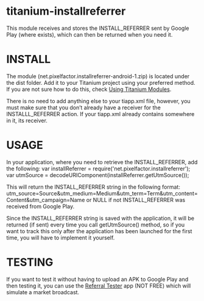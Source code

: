 titanium-installreferrer
========================

This module receives and stores the INSTALL_REFERRER sent by Google Play (where exists), which can then be returned when you need it.

# INSTALL
The module (net.pixelfactor.installreferrer-android-1.zip) is located under the dist folder. Add it to your Titanium project using your preferred method. If you are not sure how to do this, check [Using Titanium Modules](http://docs.appcelerator.com/titanium/3.0/#!/guide/Using_Titanium_Modules).

There is no need to add anything else to your tiapp.xml file, however, you must make sure that you don’t already have a receiver for the INSTALLL_REFERRER action. If your tiapp.xml already contains 
	<action android:name="com.android.vending.INSTALL_REFERRER" />
somewhere in it, its receiver.

# USAGE
In your application, where you need to retrieve the INSTALL_REFERRER, add the following:
	var installReferrer = require('net.pixelfactor.installreferrer');
	var utmSource = decodeURIComponent(installReferrer.getUtmSource());

This will return the INSTALL_REFERRER string in the following format:
	utm_source=Source&utm_medium=Medium&utm_term=Term&utm_content=Content&utm_campaign=Name
or NULL if not INSTALL_REFERRER was received from Google Play.

Since the INSTALL_REFERRER string is saved with the application, it will be returned (if sent) every time you call getUtmSource() method, so if you want to track this only after the application has been launched for the first time, you will have to implement it yourself.

# TESTING
If you want to test it without having to upload an APK to Google Play and then testing it, you can use the [Referral Tester](https://play.google.com/store/apps/details?id=com.giago.referraltester) app (NOT FREE) which will simulate a market broadcast.